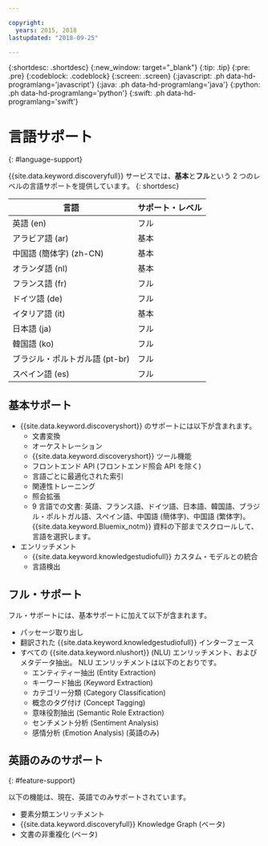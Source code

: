 ```yaml
---

copyright:
  years: 2015, 2018
lastupdated: "2018-09-25"

---
```


{:shortdesc: .shortdesc}
{:new_window: target="_blank"}
{:tip: .tip}
{:pre: .pre}
{:codeblock: .codeblock}
{:screen: .screen}
{:javascript: .ph data-hd-programlang='javascript'}
{:java: .ph data-hd-programlang='java'}
{:python: .ph data-hd-programlang='python'}
{:swift: .ph data-hd-programlang='swift'}

# 言語サポート
{: #language-support}

{{site.data.keyword.discoveryfull}} サービスでは、**基本**と**フル**という 2 つのレベルの言語サポートを提供しています。
{: shortdesc}

| 言語                         |  サポート・レベル         |
|---------------------------------|------------------------|
| 英語 (en)                    |  フル         |
| アラビア語 (ar)                     |  基本         |
| 中国語 (簡体字) (zh-CN)     |  基本         |
| オランダ語 (nl)                     |  基本         |
| フランス語 (fr)                     |  フル         |
| ドイツ語 (de)                     |  フル         |
| イタリア語 (it)                    |  基本         |
| 日本語 (ja)                  |  フル         |
| 韓国語 (ko)                    |  フル         |
| ブラジル・ポルトガル語 (pt-br)   |  フル         |
| スペイン語 (es)                    |  フル         |

## 基本サポート

- {{site.data.keyword.discoveryshort}} のサポートには以下が含まれます。
    - 文書変換
    - オーケストレーション
    - {{site.data.keyword.discoveryshort}} ツール機能
    - フロントエンド API (フロントエンド照会 API を除く)
    - 言語ごとに最適化された索引
    - 関連性トレーニング
    - 照会拡張
    - 9 言語での文書: 英語、フランス語、ドイツ語、日本語、韓国語、ブラジル・ポルトガル語、スペイン語、中国語 (簡体字)、中国語 (繁体字)。{{site.data.keyword.Bluemix_notm}} 資料の下部までスクロールして、言語を選択します。
- エンリッチメント
    - {{site.data.keyword.knowledgestudiofull}} カスタム・モデルとの統合
    - 言語検出

## フル・サポート

フル・サポートには、基本サポートに加えて以下が含まれます。

- パッセージ取り出し
- 翻訳された {{site.data.keyword.knowledgestudiofull}} インターフェース
- すべての {{site.data.keyword.nlushort}} (NLU) エンリッチメント、およびメタデータ抽出。 NLU エンリッチメントは以下のとおりです。
    - エンティティー抽出 (Entity Extraction)
    - キーワード抽出 (Keyword Extraction)
    - カテゴリー分類 (Category Classification)
    - 概念のタグ付け (Concept Tagging)
    - 意味役割抽出 (Semantic Role Extraction)
    - センチメント分析 (Sentiment Analysis)
    - 感情分析 (Emotion Analysis) (英語のみ)

## 英語のみのサポート
{: #feature-support}

以下の機能は、現在、英語でのみサポートされています。

- 要素分類エンリッチメント
- {{site.data.keyword.discoveryfull}} Knowledge Graph (ベータ)
- 文書の非重複化 (ベータ)
